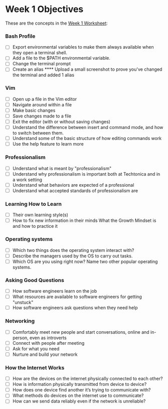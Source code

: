 # Week 1 Objectives

These are the concepts in the [Week 1 Worksheet](../projects/week-1-worksheet.md):

### Bash Profile

- [ ] Export environmental variables to make them always available when they open a terminal shell.
- [ ] Add a file to the \$PATH environmental variable.
- [ ] Change the terminal prompt
- [ ] Create an alias
      \*\*\*\* Upload a small screenshot to prove you've changed the terminal and added 1 alias

### Vim

- [ ] Open up a file in the Vim editor
- [ ] Navigate around within a file
- [ ] Make basic changes
- [ ] Save changes made to a file
- [ ] Exit the editor (with or without saving changes)
- [ ] Understand the difference between insert and command mode, and how to switch between them.
- [ ] Understand some of the basic structure of how editing commands work
- [ ] Use the help feature to learn more

### Professionalism

- [ ] Understand what is meant by "professionalism"
- [ ] Understand why professionalism is important both at Techtonica and in a work setting
- [ ] Understand what behaviors are expected of a professional
- [ ] Understand what accepted standards of professionalism are

### Learning How to Learn

- [ ] Their own learning style(s)
- [ ] How to fix new information in their minds
      What the Growth Mindset is and how to practice it

### Operating systems

- [ ] Which two things does the operating system interact with?
- [ ] Describe the managers used by the OS to carry out tasks.
- [ ] Which OS are you using right now? Name two other popular operating systems.

### Asking Good Questions

- [ ] How software engineers learn on the job
- [ ] What resources are available to software engineers for getting "unstuck"
- [ ] How software engineers ask questions when they need help

### Networking

- [ ] Comfortably meet new people and start conversations, online and in-person, even as introverts
- [ ] Connect with people after meeting
- [ ] Ask for what you need
- [ ] Nurture and build your network

### How the Internet Works

- [ ] How are the devices on the internet physically connected to each other?
- [ ] How is information physically transmitted from device to device?
- [ ] How does one device find another it’s trying to communicate with?
- [ ] What methods do devices on the internet use to communicate?
- [ ] How can we send data reliably even if the network is unreliable?
